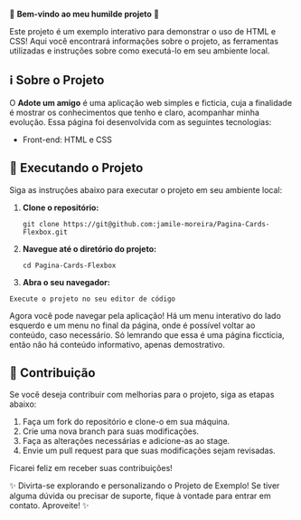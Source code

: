 🎉 **Bem-vindo ao meu humilde projeto** 🚀

Este projeto é um exemplo interativo para demonstrar o uso de HTML e CSS! Aqui você encontrará informações sobre o projeto, as ferramentas utilizadas e instruções sobre como executá-lo em seu ambiente local.

## ℹ️ Sobre o Projeto

O **Adote um amigo** é uma aplicação web simples e ficticia, cuja a finalidade é mostrar os conhecimentos que tenho e claro, acompanhar minha evolução. Essa página foi desenvolvida com as seguintes tecnologias:

- Front-end: HTML e CSS

## 🚀 Executando o Projeto

Siga as instruções abaixo para executar o projeto em seu ambiente local:

1. **Clone o repositório:**

   ```
   git clone https://git@github.com:jamile-moreira/Pagina-Cards-Flexbox.git
   ```

2. **Navegue até o diretório do projeto:**

   ```
   cd Pagina-Cards-Flexbox
   ```

3.   **Abra o seu navegador:**

   ```
   Execute o projeto no seu editor de código
   ```

   Agora você pode navegar pela aplicação! Há um menu interativo do lado esquerdo e um menu no final da página, onde é possível voltar ao conteúdo, caso necessário. Só lemrando que essa é uma página ficcticia, então não há conteúdo informativo, apenas demostrativo. 

## 📝 Contribuição

Se você deseja contribuir com melhorias para o projeto, siga as etapas abaixo:

1. Faça um fork do repositório e clone-o em sua máquina.
2. Crie uma nova branch para suas modificações.
3. Faça as alterações necessárias e adicione-as ao stage.
4. Envie um pull request para que suas modificações sejam revisadas.

Ficarei feliz em receber suas contribuições!

✨ Divirta-se explorando e personalizando o Projeto de Exemplo! Se tiver alguma dúvida ou precisar de suporte, fique à vontade para entrar em contato. Aproveite! ✨

